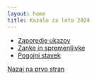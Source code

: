 ```yaml
---
layout: home
title: Kazalo za leto 2024
---
```


- [Zaporedje ukazov](zaporedje-ukazov.html)
- [Zanke in spremenljivke](zanke-in-spremenljivke.html)
- [Pogojni stavek](pogojni-stavek.html)

[Nazaj na prvo stran](../index.md)
